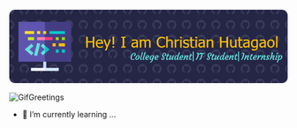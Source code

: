 


![ChristianHutagaol](img/Banner.png)

![GifGreetings](https://media4.giphy.com/media/v1.Y2lkPTc5MGI3NjExNWl5bjRtb203Ymdlanp0Zjc3YmkyNTI4bWhqeTZsd2d2YTVpZGR1cyZlcD12MV9pbnRlcm5hbF9naWZfYnlfaWQmY3Q9Zw/rFfmUWVMOyKVG/giphy.gif)

<!--
**ChristianHutagaol/ChristianHutagaol** is a ✨ _special_ ✨ repository because its `README.md` (this file) appears on your GitHub profile.

Here are some ideas to get you started:

- 🔭 I’m currently working on ...
- 🌱 I’m currently learning ...
- 👯 I’m looking to collaborate on ...
- 🤔 I’m looking for help with ...
- 💬 Ask me about ...
- 📫 How to reach me: ...
- 😄 Pronouns: ...
- ⚡ Fun fact: ...
-->
- 🌱 I’m currently learning ...